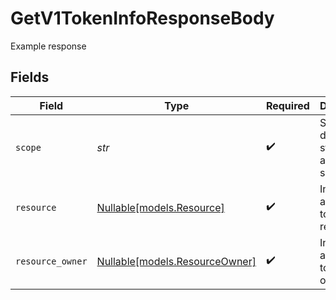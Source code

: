# GetV1TokenInfoResponseBody

Example response


## Fields

| Field                                                        | Type                                                         | Required                                                     | Description                                                  |
| ------------------------------------------------------------ | ------------------------------------------------------------ | ------------------------------------------------------------ | ------------------------------------------------------------ |
| `scope`                                                      | *str*                                                        | :heavy_check_mark:                                           | Space delimited string of accessible scopes.                 |
| `resource`                                                   | [Nullable[models.Resource]](../models/resource.md)           | :heavy_check_mark:                                           | Information about the token resource.                        |
| `resource_owner`                                             | [Nullable[models.ResourceOwner]](../models/resourceowner.md) | :heavy_check_mark:                                           | Information about the token owner                            |